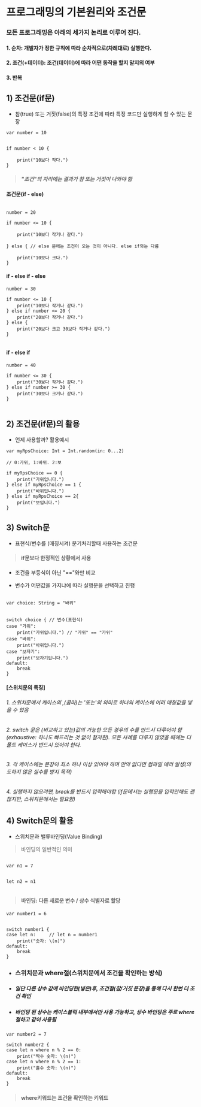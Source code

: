 # 프로그래밍의 기본원리와 조건문

### 모든 프로그래밍은 아래의 세가지 논리로 이루어 진다.

#### 1. 순차: 개발자가 정한 규칙에 따라 순차적으로(차례대로) 실행한다.

#### 2. 조건(+데이터): 조건(데이터)에 따라 어떤 동작을 할지 말지의 여부

#### 3. 반복

## 1) 조건문(if문)

- 참(true) 또는 거짓(false)의 특정 조건에 따라 특정 코드만 실행하게 할 수 있는 문장

```
var number = 10


if number < 10 {

    print("10보다 작다.")
}

```

> #### _"조건"의 자리에는 결과가 참 또는 거짓이 나와야 함_

#### 조건문(if - else)

```

number = 20

if number <= 10 {

    print("10보다 작거나 같다.")

} else { // else 문에는 조건이 오는 것이 아니다. else if와는 다름

    print("10보다 크다.")
}

```

#### if - else if - else

```
number = 30

if number <= 10 {
    print("10보다 작거나 같다.")
} else if number <= 20 {
    print("20보다 작거나 같다.")
} else {
    print("20보다 크고 30보다 작거나 같다.")
}


```

#### if - else if

```
number = 40

if number <= 30 {
    print("30보다 작거나 같다.")
} else if number >= 30 {
    print("30보다 크거나 같다.")
}


```

## 2) 조건문(if문)의 활용

- 언제 사용할까? 활용예시

```
var myRpsChoice: Int = Int.random(in: 0...2)

// 0:가위, 1:바위. 2:보

if myRpsChoice == 0 {
    print("가위입니다.")
} else if myRpsChoice == 1 {
    print("바위입니다.")
} else if myRpsChoice == 2{
    print("보입니다.")
}

```

## 3) Switch문

- 표현식/변수를 (매칭시켜) 분기처리할때 사용하는 조건문

> #### if문보다 한정적인 상황에서 사용

- 조건을 부등식이 아닌 "=="와만 비교

- 변수가 어떤값을 가지냐에 따라 실행문을 선택하고 진행

```

var choice: String = "바위"


switch choice { // 변수(표현식)
case "가위":
    print("가위입니다.") // "가위" == "가위"
case "바위":
    print("바위입니다.")
case "보자기":
    print("보자기입니다.")
default:
    break
}

```

#### [스위치문의 특징]

###### 1. 스위치문에서 케이스의 ,(콤마)는 '또는'의 의미로 하나의 케이스에 여러 매칭값을 넣을 수 있음

###### 2. switch 문은 (비교하고 있는)값의 가능한 모든 경우의 수를 반드시 다루어야 함(exhaustive: 하나도 빠뜨리는 것 없이 철저한). 모든 사례를 다루지 않았을 때에는 디폴트 케이스가 반드시 있어야 한다.

###### 3. 각 케이스에는 문장이 최소 하나 이상 있어야 하며 만약 없다면 컴파일 에러 발생(의도하지 않은 실수를 방지 목적)

###### 4. 실행하지 않으려면, break를 반드시 입력해야함 (if문에서는 실행문을 입력안해도 괜찮지만, 스위치문에서는 필요함)

## 4) Switch문의 활용

- 스위치문과 밸류바인딩(Value Binding)

> 바인딩의 일반적인 의미

```

var n1 = 7


let n2 = n1


```

> #### 바인딩: 다른 새로운 변수 / 상수 식별자로 할당

```
var number1 = 6


switch number1 {
case let n:     // let n = number1
    print("숫자: \(n)")
default:
    break
}

```

- ### 스위치문과 where절(스위치문에서 조건을 확인하는 방식)

- ##### 일단 다른 상수 값에 바인딩한(넣은)후, 조건절(참/거짓 문장)을 통해 다시 한번 더 조건 확인

- ##### 바인딩 된 상수는 케이스블럭 내부에서만 사용 가능하고, 상수 바인딩은 주로 where절하고 같이 사용됨

```
var number2 = 7

switch number2 {
case let n where n % 2 == 0:
    print("짝수 숫자: \(n)")
case let n where n % 2 == 1:
    print("홀수 숫자: \(n)")
default:
    break
}
```

> #### where키워드는 조건을 확인하는 키워드
